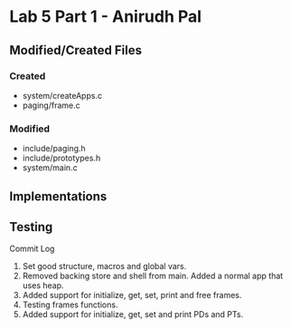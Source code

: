 Lab 5 Part 1 - Anirudh Pal
===

Modified/Created Files
---

### Created

* system/createApps.c
* paging/frame.c

### Modified

* include/paging.h
* include/prototypes.h
* system/main.c

Implementations
---

Testing
---

Commit Log

1. Set good structure, macros and global vars.
2. Removed backing store and shell from main. Added a normal app that uses heap.
3. Added support for initialize, get, set, print and free frames.
4. Testing frames functions.
5. Added support for initialize, get, set and print PDs and PTs. 
